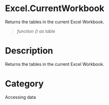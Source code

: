 # Excel.CurrentWorkbook
Returns the tables in the current Excel Workbook.
> _function () as table_

# Description 
Returns the tables in the current Excel Workbook.
# Category 
Accessing data
